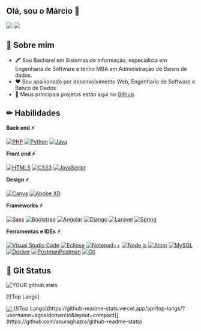 ## Olá, sou o Márcio 🤙


[<img src="https://img.shields.io/badge/linkedin-%230077B5.svg?&style=for-the-badge&logo=linkedin&logoColor=white" />](https://www.linkedin.com/in/agnaldomarcio/) 
[<img src="https://img.shields.io/badge/twitter-%231DA1F2.svg?&style=for-the-badge&logo=twitter&logoColor=white" />](https://twitter.com/agnaldomarcio)
 


<h2>📝 Sobre mim</h2>
<ul>
<li>🖍 Sou Bacharel em Sistemas de Informação, especialista em Engenharia de Software e tenho MBA em Administração de Banco de dados.</li>
<li>❤ Sou apaixonado por desenvolvimento Web, Engenharia de Software e Banco de Dados</li>
<li>🤜 Meus principais projetos estão aqui no <a href="https://github.com/agnaldomarcio?tab=repositories">Github</a>.</li>
<!-- <li>📙 Check out my <a href="">resume</a>.</li> -->
</ul>


<h2>✏ Habilidades</h2>

**Back end ⚡**

<a href="https://php.net/" title="PHP"><img src="https://img.shields.io/badge/PHP-777BB4?style=for-the-badge&logo=php&logoColor=white" alt="PHP"></a>
<a href="https://www.python.org/" title="Python"><img src="https://img.shields.io/badge/Python-3776AB?style=for-the-badge&logo=python&logoColor=white" alt="Python"></a>
<a href="https://go.java/" title="Java"><img src="https://img.shields.io/badge/Java-ED8B00?style=for-the-badge&logo=java&logoColor=whitehttps://img.shields.io/badge/Java-ED8B00?style=for-the-badge&logo=java&logoColor=white" alt="Java"></a>


**Front end ⚡**

<a href="https://www.w3.org/TR/html5/" title="HTML5"><img src="https://img.shields.io/badge/HTML5-069?style=for-the-badge&logo=html5&logoColor=white" alt="HTML5"></a>
<a href="https://www.w3.org/TR/CSS/" title="CSS3"><img src="https://img.shields.io/badge/CSS-239120?&style=for-the-badge&logo=css3&logoColor=white" alt="CSS3"></a>
<a href="https://developer.mozilla.org/en-US/docs/Web/JavaScript" title="JavaScript"><img src="https://img.shields.io/badge/JavaScript-F7DF1E?style=for-the-badge&logo=javascript&logoColor=black" alt="JavaScript"></a>

**Design ⚡**

<a href="https://www.canva.com" title="Canva"><img src="https://img.shields.io/badge/Canva-%2300C4CC.svg?&style=for-the-badge&logo=Canva&logoColor=white" alt="Canva"></a>
<a href="https://www.adobe.com/br/products/xd.html" title="Abobe XD"><img src="https://img.shields.io/badge/Adobe%20XD-FF61F6?style=for-the-badge&logo=Adobe%20XD&logoColor=white" alt="Abobe XD"></a>


**Frameworks ⚡**

<a href="https://sass-lang.com/" title="Sass"><img src="https://img.shields.io/badge/Sass-CC6699?style=for-the-badge&logo=sass&logoColor=white" alt="Sass"></a>
<a href="https://getbootstrap.com/" title="Bootstrap"><img src="https://img.shields.io/badge/Bootstrap-563D7C?style=for-the-badge&logo=bootstrap&logoColor=white" alt="Bootstrap"></a>
<a href="https://angular.io/" title="Angular"><img src="https://img.shields.io/badge/Angular-DD0031?style=for-the-badge&logo=angular&logoColor=white" alt="Angular"></a>
<a href="https://www.djangoproject.com/" title="Django"><img src="https://img.shields.io/badge/Django-092E20?style=for-the-badge&logo=django&logoColor=green" alt="Django"></a>
<a href="https://laravel.com/" title="Laravel"><img src="https://img.shields.io/badge/Laravel-FF2D20?style=for-the-badge&logo=laravel&logoColor=white" alt="Laravel"></a>
<a href="https://spring.io/" title="Spring"><img src="https://img.shields.io/badge/Spring-6DB33F?style=for-the-badge&logo=spring&logoColor=white" alt="Spring"></a>


**Ferramentas e IDEs ⚡**

<a href="https://code.visualstudio.com/" title="Visual Studio Code"><img src="https://img.shields.io/badge/Visual_Studio_Code-0078D4?style=for-the-badge&logo=visual%20studio%20code&logoColor=white" alt="Visual Studio Code"></a>
<a href="https://www.eclipse.org/" title="Eclipse"><img src="https://img.shields.io/badge/Eclipse-2C2255?style=for-the-badge&logo=eclipse&logoColor=white" alt="Eclipse"></a>
<a href="https://notepad-plus-plus.org/" title="Notepad++"><img src="https://img.shields.io/badge/Notepad++-90E59A.svg?style=for-the-badge&logo=notepad%2B%2B&logoColor=black" alt="Notepad++"></a>
<a href="https://nodejs.org/" title="Node.js"><img src="https://img.shields.io/badge/Node.js-43853D?style=for-the-badge&logo=node-dot-js&logoColor=white" alt="Node.js"></a>
<a href="https://atom.io/" title="Atom"><img src="https://img.shields.io/badge/Atom-66595C?style=for-the-badge&logo=Atom&logoColor=white" alt="Atom"></a>
<a href="https://www.mysql.com/" title="MySQL"><img src="https://img.shields.io/badge/MySQL-00000F?style=for-the-badge&logo=mysql&logoColor=white" alt="MySQL"></a>
<a href="https://www.docker.com/" title="Docker"><img src="https://img.shields.io/badge/Docker-2CA5E0?style=for-the-badge&logo=docker&logoColor=white" alt="Docker"></a>
<a href="https://www.postman.com/" title="Postman"><img src="https://img.shields.io/badge/Postman-FF6C37?style=for-the-badge&logo=Postman&logoColor=white" alt="PostmanPostman"></a>
<a href="https://git-scm.com/" title="Git"><img src="https://img.shields.io/badge/Git-F05032?style=for-the-badge&logo=git&logoColor=white" alt="Git"></a>


<h2>🚀 Git Status</h2>

![YOUR github stats](https://github-readme-stats.vercel.app/api?username=agnaldomarcio)

[![Top Langs]<a href="https://github.com/anuraghazra/github-readme-stats">

  <img align="center" src="https://github-readme-stats.vercel.app/api/top-langs/?username=agnaldomarcio&layout=compact&theme=material-palenight">
</a>
[![Top Langs](https://github-readme-stats.vercel.app/api/top-langs/?username=agnaldomarcio&layout=compact)](https://github.com/anuraghazra/github-readme-stats)

